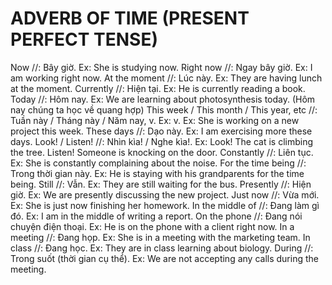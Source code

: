 # ADVERB OF TIME (PRESENT PERFECT TENSE)

Now //: Bây giờ. Ex: She is studying now.
Right now //: Ngay bây giờ. Ex: I am working right now.
At the moment //: Lúc này. Ex: They are having lunch at the moment.
Currently //: Hiện tại. Ex: He is currently reading a book.
Today //: Hôm nay. Ex: We are learning about photosynthesis today. (Hôm nay chúng ta học về quang hợp)
This week / This month / This year, etc //: Tuần này / Tháng này / Năm nay, v. Ex: v. Ex: She is working on a new project this week.
These days //: Dạo này. Ex: I am exercising more these days.
Look! / Listen! //: Nhìn kìa! / Nghe kìa!. Ex: Look! The cat is climbing the tree. Listen! Someone is knocking on the door.
Constantly //: Liên tục. Ex: She is constantly complaining about the noise.
For the time being //: Trong thời gian này. Ex: He is staying with his grandparents for the time being.
Still //: Vẫn. Ex: They are still waiting for the bus.
Presently //: Hiện giờ. Ex: We are presently discussing the new project.
Just now //: Vừa mới. Ex: She is just now finishing her homework.
In the middle of //: Đang làm gì đó. Ex: I am in the middle of writing a report.
On the phone //: Đang nói chuyện điện thoại. Ex: He is on the phone with a client right now.
In a meeting //: Đang họp. Ex: She is in a meeting with the marketing team.
In class //: Đang học. Ex: They are in class learning about biology.
During //: Trong suốt (thời gian cụ thể). Ex: We are not accepting any calls during the meeting.
